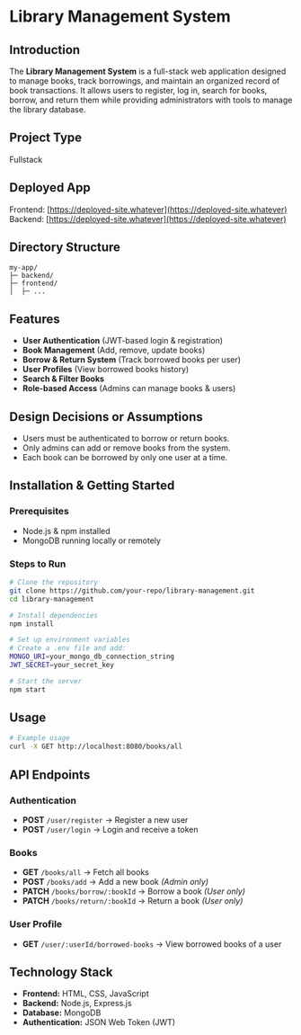# Library Management System

## Introduction
The **Library Management System** is a full-stack web application designed to manage books, track borrowings, and maintain an organized record of book transactions. It allows users to register, log in, search for books, borrow, and return them while providing administrators with tools to manage the library database.

## Project Type
Fullstack

## Deployed App
Frontend: [https://deployed-site.whatever](https://deployed-site.whatever)
Backend: [https://deployed-site.whatever](https://deployed-site.whatever)

## Directory Structure
```
my-app/
├─ backend/
├─ frontend/
│  ├─ ...
```


## Features
- **User Authentication** (JWT-based login & registration)
- **Book Management** (Add, remove, update books)
- **Borrow & Return System** (Track borrowed books per user)
- **User Profiles** (View borrowed books history)
- **Search & Filter Books**
- **Role-based Access** (Admins can manage books & users)

## Design Decisions or Assumptions
- Users must be authenticated to borrow or return books.
- Only admins can add or remove books from the system.
- Each book can be borrowed by only one user at a time.

## Installation & Getting Started
### Prerequisites
- Node.js & npm installed
- MongoDB running locally or remotely

### Steps to Run
```bash
# Clone the repository
git clone https://github.com/your-repo/library-management.git
cd library-management

# Install dependencies
npm install

# Set up environment variables
# Create a .env file and add:
MONGO_URI=your_mongo_db_connection_string
JWT_SECRET=your_secret_key

# Start the server
npm start
```

## Usage
```bash
# Example usage
curl -X GET http://localhost:8080/books/all
```




## API Endpoints
### Authentication
- **POST** `/user/register` → Register a new user
- **POST** `/user/login` → Login and receive a token

### Books
- **GET** `/books/all` → Fetch all books
- **POST** `/books/add` → Add a new book *(Admin only)*
- **PATCH** `/books/borrow/:bookId` → Borrow a book *(User only)*
- **PATCH** `/books/return/:bookId` → Return a book *(User only)*

### User Profile
- **GET** `/user/:userId/borrowed-books` → View borrowed books of a user

## Technology Stack
- **Frontend:** HTML, CSS, JavaScript
- **Backend:** Node.js, Express.js
- **Database:** MongoDB
- **Authentication:** JSON Web Token (JWT)

